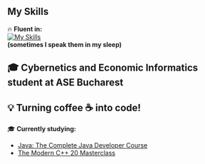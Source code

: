 ## My Skills  

🔥 **Fluent in:**  
[![My Skills](https://skillicons.dev/icons?i=java,python,c,cpp,cs)](https://skillicons.dev)  
**(sometimes I speak them in my sleep)**  

## 🎓 **Cybernetics and Economic Informatics student at ASE Bucharest**  
## 💡 Turning coffee ☕ into code!  

 🎓 **Currently studying:**  
- [Java: The Complete Java Developer Course](https://www.udemy.com/course/java-the-complete-java-developer-course/learn/lecture/34999022?start=0#overview)  
- [The Modern C++ 20 Masterclass](https://www.udemy.com/course/the-modern-cpp-20-masterclass/learn/lecture/18982960?start=0#overview)

